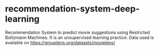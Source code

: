 # recommendation-system-deep-learning
Recommendation System to predict movie suggestions using Restricted Boltzmann Machines. It is an unsupervised learning practice. 
Data used is available on https://grouplens.org/datasets/movielens/

